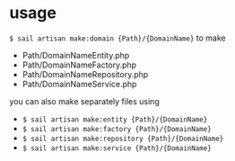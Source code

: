 # usage

`$ sail artisan make:domain {Path}/{DomainName}`
to make

-   Path/DomainNameEntity.php
-   Path/DomainNameFactory.php
-   Path/DomainNameRepository.php
-   Path/DomainNameService.php

you can also make separately files using

-   `$ sail artisan make:entity {Path}/{DomainName}`
-   `$ sail artisan make:factory {Path}/{DomainName}`
-   `$ sail artisan make:repository {Path}/{DomainName}`
-   `$ sail artisan make:service {Path}/{DomainName}`
